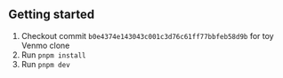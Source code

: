 ## Getting started

1. Checkout commit `b0e4374e143043c001c3d76c61ff77bbfeb58d9b` for toy Venmo clone
1. Run `pnpm install`
1. Run `pnpm dev`
